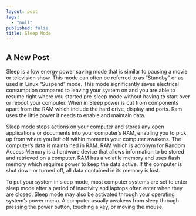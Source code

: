 ```yaml
---
layout: post
tags: 
  - "null"
published: false
title: Sleep Mode
---
```



## A New Post

Sleep is a low energy power saving mode that is similar to pausing a movie or television show.   This mode can often be referred to as “Standby” or as used in Linux “Suspend” mode. This mode significantly saves electrical consumption compared to leaving your system on and you are able to resume right where you started pre-sleep mode without having to start over or reboot your computer.  When in Sleep power is cut from components apart from the RAM which include the hard drive, display and ports.  Ram uses the little power it needs to enable and maintain data. 
 
 
 
 Sleep mode stops actions on your computer and stores any open applications or documents into your computer’s RAM, enabling you to pick up from where you left off within moments your computer awakens.  The computer’s data is maintained in RAM. RAM which is acronym for Random Access Memory is a hardware device that allows information to be stored and retrieved on a computer. RAM has a volatile memory and uses flash memory which requires power to keep the data active.  If the computer is shut down or turned off, all data contained in its memory is lost.
 
To put your system in sleep mode, most computer systems are set to enter sleep mode after a period of inactivity and laptops often enter when they are closed. Sleep mode may also be activated through your operating system’s power menu.  A computer usually awakens from sleep through pressing the power button, touching a key, or moving the mouse.
